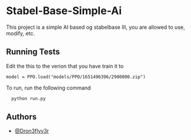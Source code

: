 
# Stabel-Base-Simple-Ai

This project is a simple AI based og stabelbase III, you are allowed to use, modify, etc.




## Running Tests

Edit the this to the verion that you have train it to
```
model = PPO.load("models/PPO/1651496396/2900000.zip")

```

To run, run the following command

```bash
  python run.py
```


## Authors

- [@Dron3flyv3r](https://www.github.com/Dron3flyv3r)

